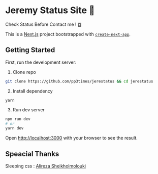 # Jeremy Status Site 🥱

 Check Status Before Contact me ! ䷤

This is a [Next.js](https://nextjs.org/) project bootstrapped with [`create-next-app`](https://github.com/vercel/next.js/tree/canary/packages/create-next-app).

## Getting Started

First, run the development server:


1. Clone repo

```bash
git clone https://github.com/pp3times/jerestatus && cd jerestatus
```

2. Install dependency

```
yarn
```

3. Run dev server

```bash
npm run dev
# or
yarn dev
```

Open [http://localhost:3000](http://localhost:3000) with your browser to see the result.

## Speacial Thanks

Sleeping css : [Alireza Sheikholmolouki](https://twitter.com/alireza29675)
